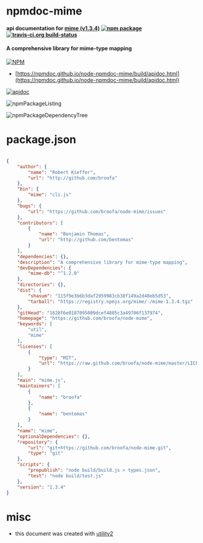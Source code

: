# npmdoc-mime

#### api documentation for  [mime (v1.3.4)](https://github.com/broofa/node-mime)  [![npm package](https://img.shields.io/npm/v/npmdoc-mime.svg?style=flat-square)](https://www.npmjs.org/package/npmdoc-mime) [![travis-ci.org build-status](https://api.travis-ci.org/npmdoc/node-npmdoc-mime.svg)](https://travis-ci.org/npmdoc/node-npmdoc-mime)

#### A comprehensive library for mime-type mapping

[![NPM](https://nodei.co/npm/mime.png?downloads=true&downloadRank=true&stars=true)](https://www.npmjs.com/package/mime)

- [https://npmdoc.github.io/node-npmdoc-mime/build/apidoc.html](https://npmdoc.github.io/node-npmdoc-mime/build/apidoc.html)

[![apidoc](https://npmdoc.github.io/node-npmdoc-mime/build/screenCapture.buildCi.browser.%252Ftmp%252Fbuild%252Fapidoc.html.png)](https://npmdoc.github.io/node-npmdoc-mime/build/apidoc.html)

![npmPackageListing](https://npmdoc.github.io/node-npmdoc-mime/build/screenCapture.npmPackageListing.svg)

![npmPackageDependencyTree](https://npmdoc.github.io/node-npmdoc-mime/build/screenCapture.npmPackageDependencyTree.svg)



# package.json

```json

{
    "author": {
        "name": "Robert Kieffer",
        "url": "http://github.com/broofa"
    },
    "bin": {
        "mime": "cli.js"
    },
    "bugs": {
        "url": "https://github.com/broofa/node-mime/issues"
    },
    "contributors": [
        {
            "name": "Benjamin Thomas",
            "url": "http://github.com/bentomas"
        }
    ],
    "dependencies": {},
    "description": "A comprehensive library for mime-type mapping",
    "devDependencies": {
        "mime-db": "^1.2.0"
    },
    "directories": {},
    "dist": {
        "shasum": "115f9e3b6b3daf2959983cb38f149a2d40eb5d53",
        "tarball": "https://registry.npmjs.org/mime/-/mime-1.3.4.tgz"
    },
    "gitHead": "1628f6e0187095009dcef4805c3a49706f137974",
    "homepage": "https://github.com/broofa/node-mime",
    "keywords": [
        "util",
        "mime"
    ],
    "licenses": [
        {
            "type": "MIT",
            "url": "https://raw.github.com/broofa/node-mime/master/LICENSE"
        }
    ],
    "main": "mime.js",
    "maintainers": [
        {
            "name": "broofa"
        },
        {
            "name": "bentomas"
        }
    ],
    "name": "mime",
    "optionalDependencies": {},
    "repository": {
        "url": "git+https://github.com/broofa/node-mime.git",
        "type": "git"
    },
    "scripts": {
        "prepublish": "node build/build.js > types.json",
        "test": "node build/test.js"
    },
    "version": "1.3.4"
}
```



# misc
- this document was created with [utility2](https://github.com/kaizhu256/node-utility2)

